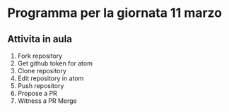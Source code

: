 # Programma per la giornata 11 marzo

## Attivita in aula

1. Fork repository
1. Get github token for atom
1. Clone repository
1. Edit repository in atom
1. Push repository
1. Propose a PR
1. Witness a PR Merge
